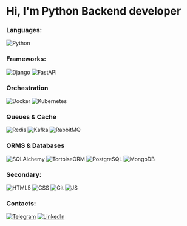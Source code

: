 # Hi, I'm Python Backend developer

### Languages:
![Python](https://img.shields.io/badge/-Python-090909?style=for-the-badge&logo=Python&logoColor=FFFF00)

### Frameworks:
![Django](https://img.shields.io/badge/-Django-090909?style=for-the-badge&logo=Django&logoColor=006400)
![FastAPI](https://img.shields.io/badge/-FastAPI-090909?style=for-the-badge&logo=FastAPI&logoColor=blue)

### Orchestration
![Docker](https://img.shields.io/badge/-Docker-090909?style=for-the-badge&logo=Docker&logoColor=2496ED)
![Kubernetes](https://img.shields.io/badge/-Kubernetes-090909?style=for-the-badge&logo=Kubernetes&logoColor=326CE5)

### Queues & Cache 
![Redis](https://img.shields.io/badge/-Redis-090909?style=for-the-badge&logo=Redis&logoColor=red)
![Kafka](https://img.shields.io/badge/-ApacheKafka-090909?style=for-the-badge&logo=Kafka&logoColor=fff5ee)
![RabbitMQ](https://img.shields.io/badge/-RabbitMQ-090909?style=for-the-badge&logo=RabbitMQ&logoColor=FF6600)

### ORMS & Databases
![SQLAlchemy](https://img.shields.io/badge/-SQLAlchemy-090909?style=for-the-badge&logo=SQLAlchemy&logoColor=ff6347)
![TortoiseORM](https://img.shields.io/badge/-TortoiseORM-090909?style=for-the-badge&logo=TortoiseORM&logoColor=32CD32)
![PostgreSQL](https://img.shields.io/badge/-PostgreSQL-090909?style=for-the-badge&logo=PostgreSQL&logoColor=4169E1)
![MongoDB](https://img.shields.io/badge/-MongoDB-090909?style=for-the-badge&logo=MongoDB&logoColor=green)

### Secondary:
![HTML5](https://img.shields.io/badge/-HTML-090909?style=for-the-badge&logo=HTML5&logoColor=E34F26)
![CSS](https://img.shields.io/badge/-CSS-090909?style=for-the-badge&logo=CSS3&logoColor=1572B6)
![Git](https://img.shields.io/badge/-Git-090909?style=for-the-badge&logo=Git&logoColor=F05032)
![JS](https://img.shields.io/badge/-Git-090909?style=for-the-badge&logo=Git&logoColor=F05032)

### Contacts: 
[![Telegram](https://img.shields.io/badge/-Telegram-090909?style=for-the-badge&logo=telegram&logoColor=27A0D9)](https://t.me/kirill_python)
[![LinkedIn](https://img.shields.io/badge/-LinkedIn-090909?style=for-the-badge&logo=linkedin&logoColor=007BB6)](https://www.linkedin.com/in/rodkir)

